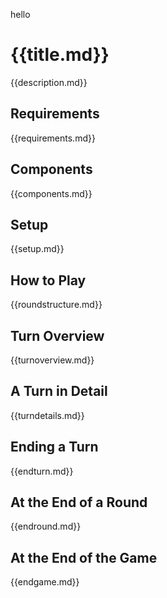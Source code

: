hello
# {{title.md}}
{{description.md}}  
## Requirements
{{requirements.md}}  
## Components
{{components.md}} 
## Setup 
{{setup.md}}  
## How to Play
{{roundstructure.md}}  
## Turn Overview
{{turnoverview.md}}  
## A Turn in Detail
{{turndetails.md}}  
## Ending a Turn
{{endturn.md}} 
## At the End of a Round 
{{endround.md}} 
## At  the End of the Game 
{{endgame.md}}  